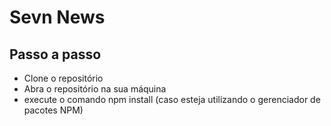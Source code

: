 # Sevn News

## Passo a passo

- Clone o repositório
- Abra o repositório na sua máquina
- execute o comando npm install (caso esteja utilizando o gerenciador de pacotes NPM)
